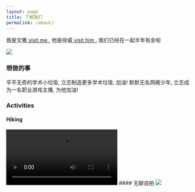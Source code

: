 ```yaml
---
layout: page
title: 了解我们
permalink: /about/
---
```

我是文雅<a href = "https://i.cs.hku.hk/~wysun/index.html"> visit me </a>, 他是徐威<a href="https://sites.google.com/view/weixu/home"> visit him </a>, 我们已经在一起半年有余啦 

<img src="https://wenyasun.github.io/xs_blog.github.io/images/we_kiss.jpeg">

### 想做的事
平平无奇的学术小垃圾, 立志制造更多学术垃圾, 加油!
默默无名网瘾少年, 立志成为一名职业游戏主播, 为他加油!
### Activities
#### Hiking
<video controls>
  <source src="https://wenyasun.github.io/xs_blog.github.io/images/hiking.mp4" type="video/mp4">
</video>
#### 无聊自拍
<img src = "https://wenyasun.github.io/xs_blog.github.io/images/we_home.png">
